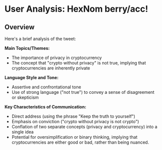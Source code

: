 # User Analysis: HexNom berry/acc!

## Overview

Here's a brief analysis of the tweet:

**Main Topics/Themes:**

* The importance of privacy in cryptocurrency
* The concept that "crypto without privacy" is not true, implying that cryptocurrencies are inherently private

**Language Style and Tone:**

* Assertive and confrontational tone
* Use of strong language ("not true") to convey a sense of disagreement or skepticism

**Key Characteristics of Communication:**

* Direct address (using the phrase "Keep the truth to yourself")
* Emphasis on conviction ("crypto without privacy is not crypto")
* Conflation of two separate concepts (privacy and cryptocurrency) into a single idea
* Potential for oversimplification or binary thinking, implying that cryptocurrencies are either good or bad, rather than being nuanced.